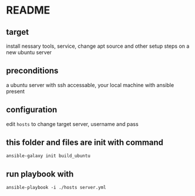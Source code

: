 # README

## target

install nessary tools, service, change apt source and other setup steps on a new ubuntu server

## preconditions

a ubuntu server with ssh accessable, your local machine with ansible present

## configuration

edit `hosts` to change target server, username and pass

## this folder and files are init with command

```shell
ansible-galaxy init build_ubuntu
```

## run playbook with

``` shell
ansible-playbook -i ./hosts server.yml
```

